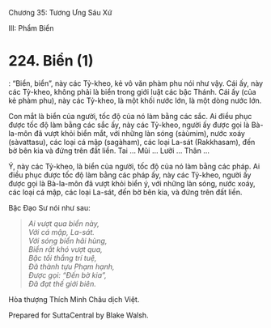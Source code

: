  

Chương 35: Tương Ưng Sáu Xứ

III: Phẩm Biển

# 224\. Biển (1)

: “Biển, biển”, này các Tỷ-kheo, kẻ vô văn phàm phu nói như vậy. Cái ấy, này các Tỷ-kheo, không phải là biển trong giới luật các bậc Thánh. Cái ấy (của kẻ phàm phu), này các Tỷ-kheo, là một khối nước lớn, là một dòng nước lớn.

Con mắt là biển của người, tốc độ của nó làm bằng các sắc. Ai điều phục được tốc độ làm bằng các sắc ấy, này các Tỷ-kheo, người ấy được gọi là Bà-la-môn đã vượt khỏi biển mắt, với những làn sóng (sàùmim), nước xoáy (sàvattasu), các loại cá mập (sagàham), các loại La-sát (Rakkhasam), đến bờ bên kia và đứng trên đất liền. Tai … Mũi … Lưỡi … Thân …

Ý, này các Tỷ-kheo, là biển của người, tốc độ của nó làm bằng các pháp. Ai điều phục được tốc độ làm bằng các pháp ấy, này các Tỷ-kheo, người ấy được gọi là Bà-la-môn đã vượt khỏi biển ý, với những làn sóng, nước xoáy, các loại cá mập, các loại La-sát, đến bờ bên kia, và đứng trên đất liền.

Bậc Ðạo Sư nói như sau:

> _Ai vượt qua biển này,  
> Với cá mập, La-sát.  
> Với sóng biển hãi hùng,  
> Biển rất khó vượt qua,  
> Bậc tối thắng trí tuệ,  
> Ðã thành tựu Phạm hạnh,  
> Ðược gọi: “Ðến bờ kia”,  
> Ðã đạt thế giới biên._

Hòa thượng Thích Minh Châu dịch Việt.

Prepared for SuttaCentral by Blake Walsh.